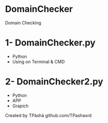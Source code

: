 # DomainChecker
Domain Checking

# 1- DomainChecker.py
  - Python
  - Using on Terminal & CMD

# 2- DomainChecker2.py
  - Python
  - APP
  - Grapich


Created by TPàshà
github.com/TPashaxrd
